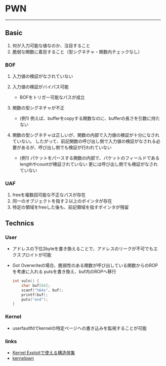 # PWN

---
## Basic

1. 何が入力可能な値なのか、注目すること
2. 脆弱な関数に着目すること（型シグネチャ・関数内チェックなし）


### BOF

1. 入力値の検証がなされていない

2. 入力値の検証がバイパス可能
   * BOFをトリガー可能なパスが成立

3. 関数の型シグネチャが不正
   * (例1) 例えば、bufferをcopyする関数なのに、bufferの長さを引数に持たない

4. 関数の型シグネチャは正しいが、関数の内部で入力値の検証が十分になされていない。
   したがって、前記関数の呼び出し側で入力値の検証がなされる必要があるが、呼び出し側でも検証が行われていない
   * (例1) パケットをパースする関数の内部で、パケットのフィールドであるlengthやcountが検証されていない
     更には呼び出し側でも検証がなされていない


### UAF

1. freeを複数回可能な不正なパスが存在
2. 同一のオブジェクトを指す２以上のポインタが存在
3. 特定の領域をfreeした後も、前記領域を指すポインタが残留



## Technics

### User
* アドレスの下位2byteを書き換えることで、アドレスのリークが不可でもエクスプロイトが可能
* Got Overwriteの場合、脆弱性のある関数が呼び出している関数からのROPを考慮に入れる
  putsを書き換え、buf内のROPへ移行

  ```c
  int vuln() {
      char buf[64];
      scanf("%64s", buf);
      printf(buf);
      puts("end");
  }
  ```
  
 ### Kernel
* userfaultfdでkernelの特定ページへの書き込みを監視することが可能

### links
* [Kernel Exploitで使える構造体集](https://ptr-yudai.hatenablog.com/entry/2020/03/16/165628)
* [kernelpwn](https://github.com/smallkirby/kernelpwn)